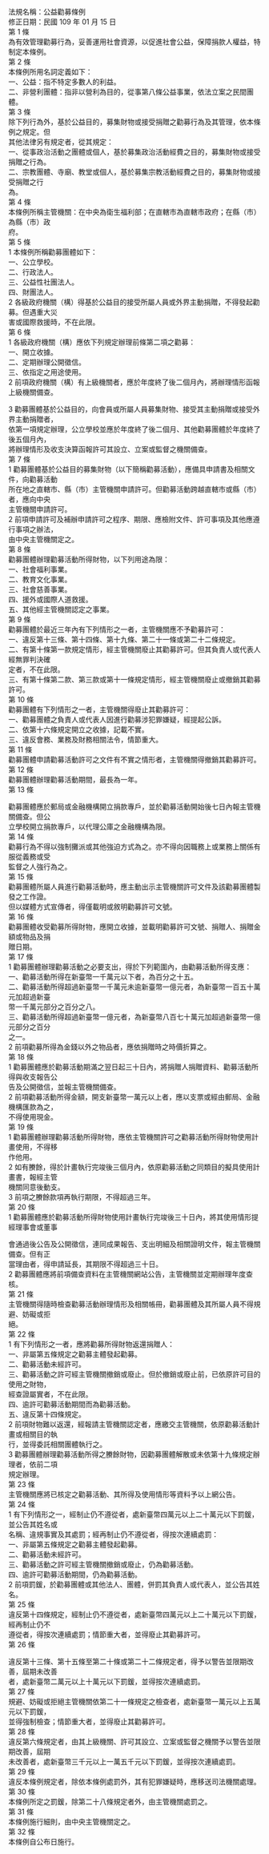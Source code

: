 法規名稱：公益勸募條例  
修正日期：民國 109 年 01 月 15 日  
第 1 條  
為有效管理勸募行為，妥善運用社會資源，以促進社會公益，保障捐款人權益，特制定本條例。  
第 2 條  
本條例所用名詞定義如下：  
一、公益：指不特定多數人的利益。  
二、非營利團體：指非以營利為目的，從事第八條公益事業，依法立案之民間團體。  
第 3 條  
除下列行為外，基於公益目的，募集財物或接受捐贈之勸募行為及其管理，依本條例之規定。但  
其他法律另有規定者，從其規定：  
一、從事政治活動之團體或個人，基於募集政治活動經費之目的，募集財物或接受捐贈之行為。  
二、宗教團體、寺廟、教堂或個人，基於募集宗教活動經費之目的，募集財物或接受捐贈之行  
為。  
第 4 條  
本條例所稱主管機關：在中央為衛生福利部；在直轄市為直轄市政府；在縣（市）為縣（市）政  
府。  
第 5 條  
1 本條例所稱勸募團體如下：  
一、公立學校。  
二、行政法人。  
三、公益性社團法人。  
四、財團法人。  
2 各級政府機關（構）得基於公益目的接受所屬人員或外界主動捐贈，不得發起勸募。但遇重大災  
害或國際救援時，不在此限。  
第 6 條  
1 各級政府機關（構）應依下列規定辦理前條第二項之勸募：  
一、開立收據。  
二、定期辦理公開徵信。  
三、依指定之用途使用。  
2 前項政府機關（構）有上級機關者，應於年度終了後二個月內，將辦理情形函報上級機關備查。  


3 勸募團體基於公益目的，向會員或所屬人員募集財物、接受其主動捐贈或接受外界主動捐贈者，  
依第一項規定辦理，公立學校並應於年度終了後二個月、其他勸募團體於年度終了後五個月內，  
將辦理情形及收支決算函報許可其設立、立案或監督之機關備查。  
第 7 條  
1 勸募團體基於公益目的募集財物（以下簡稱勸募活動），應備具申請書及相關文件，向勸募活動  
所在地之直轄市、縣（市）主管機關申請許可。但勸募活動跨越直轄市或縣（市）者，應向中央  
主管機關申請許可。  
2 前項申請許可及補辦申請許可之程序、期限、應檢附文件、許可事項及其他應遵行事項之辦法，  
由中央主管機關定之。  
第 8 條  
勸募團體辦理勸募活動所得財物，以下列用途為限：  
一、社會福利事業。  
二、教育文化事業。  
三、社會慈善事業。  
四、援外或國際人道救援。  
五、其他經主管機關認定之事業。  
第 9 條  
勸募團體於最近三年內有下列情形之一者，主管機關應不予勸募許可：  
一、違反第十三條、第十四條、第十九條、第二十一條或第二十二條規定。  
二、有第十條第一款規定情形，經主管機關廢止其勸募許可。但其負責人或代表人經無罪判決確  
定者，不在此限。  
三、有第十條第二款、第三款或第十一條規定情形，經主管機關廢止或撤銷其勸募許可。  
第 10 條  
勸募團體有下列情形之一者，主管機關得廢止其勸募許可：  
一、勸募團體之負責人或代表人因進行勸募涉犯罪嫌疑，經提起公訴。  
二、依第十六條規定開立之收據，記載不實。  
三、違反會務、業務及財務相關法令，情節重大。  
第 11 條  
勸募團體申請勸募活動許可之文件有不實之情形者，主管機關得撤銷其勸募許可。  
第 12 條  
勸募團體辦理勸募活動期間，最長為一年。  
第 13 條  


勸募團體應於郵局或金融機構開立捐款專戶，並於勸募活動開始後七日內報主管機關備查。但公  
立學校開立捐款專戶，以代理公庫之金融機構為限。  
第 14 條  
勸募行為不得以強制攤派或其他強迫方式為之。亦不得向因職務上或業務上關係有服從義務或受  
監督之人強行為之。  
第 15 條  
勸募團體所屬人員進行勸募活動時，應主動出示主管機關許可文件及該勸募團體製發之工作證。  
但以媒體方式宣傳者，得僅載明或敘明勸募許可文號。  
第 16 條  
勸募團體收受勸募所得財物，應開立收據，並載明勸募許可文號、捐贈人、捐贈金額或物品及捐  
贈日期。  
第 17 條  
1 勸募團體辦理勸募活動之必要支出，得於下列範圍內，由勸募活動所得支應：  
一、勸募活動所得在新臺幣一千萬元以下者，為百分之十五。  
二、勸募活動所得超過新臺幣一千萬元未逾新臺幣一億元者，為新臺幣一百五十萬元加超過新臺  
幣一千萬元部分之百分之八。  
三、勸募活動所得超過新臺幣一億元者，為新臺幣八百七十萬元加超過新臺幣一億元部分之百分  
之一。  
2 前項勸募所得為金錢以外之物品者，應依捐贈時之時價折算之。  
第 18 條  
1 勸募團體應於勸募活動期滿之翌日起三十日內，將捐贈人捐贈資料、勸募活動所得與收支報告公  
告及公開徵信，並報主管機關備查。  
2 前項勸募活動所得金額，開支新臺幣一萬元以上者，應以支票或經由郵局、金融機構匯款為之，  
不得使用現金。  
第 19 條  
1 勸募團體辦理勸募活動所得財物，應依主管機關許可之勸募活動所得財物使用計畫使用，不得移  
作他用。  
2 如有賸餘，得於計畫執行完竣後三個月內，依原勸募活動之同類目的擬具使用計畫書，報經主管  
機關同意後動支。  
3 前項之賸餘款項再執行期限，不得超過三年。  
第 20 條  
1 勸募團體應於勸募活動所得財物使用計畫執行完竣後三十日內，將其使用情形提經理事會或董事  


會通過後公告及公開徵信，連同成果報告、支出明細及相關證明文件，報主管機關備查。但有正  
當理由者，得申請延長，其期限不得超過三十日。  
2 勸募團體應將前項備查資料在主管機關網站公告，主管機關並定期辦理年度查核。  
第 21 條  
主管機關得隨時檢查勸募活動辦理情形及相關帳冊，勸募團體及其所屬人員不得規避、妨礙或拒  
絕。  
第 22 條  
1 有下列情形之一者，應將勸募所得財物返還捐贈人：  
一、非屬第五條規定之勸募主體發起勸募。  
二、勸募活動未經許可。  
三、勸募活動之許可經主管機關撤銷或廢止。但於撤銷或廢止前，已依原許可目的使用之財物，  
經查證屬實者，不在此限。  
四、逾許可勸募活動期間而為勸募活動。  
五、違反第十四條規定。  
2 前項財物難以返還，經報請主管機關認定者，應繳交主管機關，依原勸募活動計畫或相關目的執  
行，並得委託相關團體執行之。  
3 勸募團體辦理勸募活動所得之賸餘財物，因勸募團體解散或未依第十九條規定辦理者，依前二項  
規定辦理。  
第 23 條  
主管機關應將已核定之勸募活動、其所得及使用情形等資料予以上網公告。  
第 24 條  
1 有下列情形之一，經制止仍不遵從者，處新臺幣四萬元以上二十萬元以下罰鍰，並公告其姓名或  
名稱、違規事實及其處罰；經再制止仍不遵從者，得按次連續處罰：  
一、非屬第五條規定之勸募主體發起勸募。  
二、勸募活動未經許可。  
三、勸募活動之許可經主管機關撤銷或廢止，仍為勸募活動。  
四、逾許可勸募活動期間，仍為勸募活動。  
2 前項罰鍰，於勸募團體或其他法人、團體，併罰其負責人或代表人，並公告其姓名。  
第 25 條  
違反第十四條規定，經制止仍不遵從者，處新臺幣四萬元以上二十萬元以下罰鍰，經再制止仍不  
遵從者，得按次連續處罰；情節重大者，並得廢止其勸募許可。  
第 26 條  


違反第十三條、第十五條至第二十條或第二十二條規定者，得予以警告並限期改善，屆期未改善  
者，處新臺幣二萬元以上十萬元以下罰鍰，並得按次連續處罰。  
第 27 條  
規避、妨礙或拒絕主管機關依第二十一條規定之檢查者，處新臺幣一萬元以上五萬元以下罰鍰，  
並得強制檢查；情節重大者，並得廢止其勸募許可。  
第 28 條  
違反第六條規定者，由其上級機關、許可其設立、立案或監督之機關予以警告並限期改善，屆期  
未改善者，處新臺幣三千元以上一萬五千元以下罰鍰，並得按次連續處罰。  
第 29 條  
違反本條例規定者，除依本條例處罰外，其有犯罪嫌疑時，應移送司法機關處理。  
第 30 條  
本條例所定之罰鍰，除第二十八條規定者外，由主管機關處罰之。  
第 31 條  
本條例施行細則，由中央主管機關定之。  
第 32 條  
本條例自公布日施行。  


